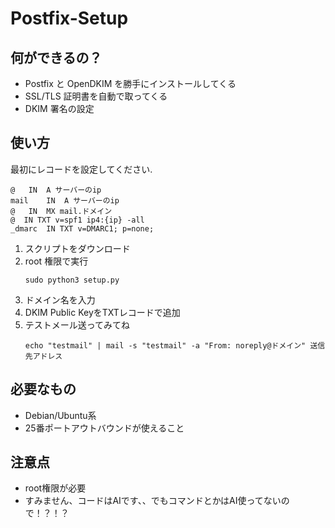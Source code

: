 # Postfix-Setup

## 何ができるの？

- Postfix と OpenDKIM を勝手にインストールしてくる
- SSL/TLS 証明書を自動で取ってくる
- DKIM 署名の設定

## 使い方

最初にレコードを設定してください.
```
@	IN	A サーバーのip
mail	IN	A サーバーのip
@	IN	MX mail.ドメイン
@  IN TXT v=spf1 ip4:{ip} -all
_dmarc  IN TXT v=DMARC1; p=none;
```
1. スクリプトをダウンロード
2. root 権限で実行
   ```
   sudo python3 setup.py
   ```
3. ドメイン名を入力
4. DKIM Public KeyをTXTレコードで追加
5. テストメール送ってみてね
   ```
   echo "testmail" | mail -s "testmail" -a "From: noreply@ドメイン" 送信先アドレス
   ```

## 必要なもの

- Debian/Ubuntu系
- 25番ポートアウトバウンドが使えること
## 注意点

- root権限が必要
- すみません、コードはAIです、、でもコマンドとかはAI使ってないので！？！？

